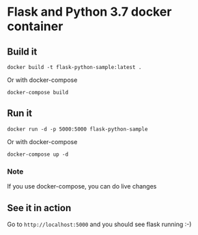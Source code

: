 # Flask and Python 3.7 docker container

## Build it

```
docker build -t flask-python-sample:latest .
```

Or with docker-compose

```
docker-compose build
```

## Run it

```
docker run -d -p 5000:5000 flask-python-sample
```

Or with docker-compose

```
docker-compose up -d
```

### Note

If you use docker-compose, you can do live changes

## See it in action

Go to `http://localhost:5000` and you should see flask running :-)